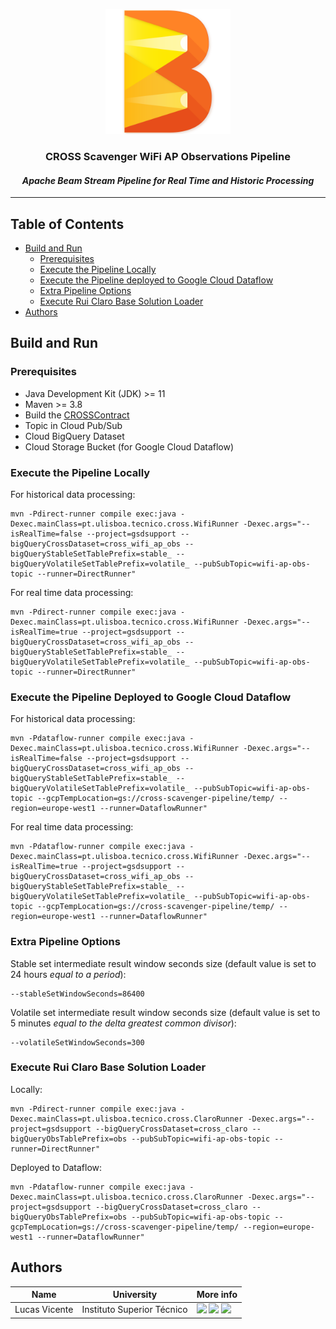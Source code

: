 <p align="center">
  <img src="../assets/beam-logo.png" width="200" height="200" alt="Apache Beam Logo"/>
</p>

<h3 align="center">CROSS Scavenger WiFi AP Observations Pipeline</h3>
<h4 align="center"><i>Apache Beam Stream Pipeline for Real Time and Historic Processing</i></h4>

---

## Table of Contents

- [Build and Run](#build-and-run)
    - [Prerequisites](#prerequisites)
    - [Execute the Pipeline Locally](#execute-the-pipeline-locally)
    - [Execute the Pipeline deployed to Google Cloud Dataflow](#execute-the-pipeline-deployed-to-google-cloud-dataflow)
    - [Extra Pipeline Options](#extra-pipeline-options)
    - [Execute Rui Claro Base Solution Loader](#execute-rui-claro-base-solution-loader)
- [Authors](#authors)

## Build and Run

### Prerequisites

- Java Development Kit (JDK) >= 11
- Maven >= 3.8
- Build the [CROSSContract](https://github.com/inesc-id/SureThing_Wireless_Data/tree/main/CROSS-Contract)
- Topic in Cloud Pub/Sub
- Cloud BigQuery Dataset
- Cloud Storage Bucket (for Google Cloud Dataflow)

### Execute the Pipeline Locally

For historical data processing:

```shell script
mvn -Pdirect-runner compile exec:java -Dexec.mainClass=pt.ulisboa.tecnico.cross.WifiRunner -Dexec.args="--isRealTime=false --project=gsdsupport --bigQueryCrossDataset=cross_wifi_ap_obs --bigQueryStableSetTablePrefix=stable_ --bigQueryVolatileSetTablePrefix=volatile_ --pubSubTopic=wifi-ap-obs-topic --runner=DirectRunner"
```

For real time data processing:

```shell script
mvn -Pdirect-runner compile exec:java -Dexec.mainClass=pt.ulisboa.tecnico.cross.WifiRunner -Dexec.args="--isRealTime=true --project=gsdsupport --bigQueryCrossDataset=cross_wifi_ap_obs --bigQueryStableSetTablePrefix=stable_ --bigQueryVolatileSetTablePrefix=volatile_ --pubSubTopic=wifi-ap-obs-topic --runner=DirectRunner"
```

### Execute the Pipeline Deployed to Google Cloud Dataflow

For historical data processing:

```shell script
mvn -Pdataflow-runner compile exec:java -Dexec.mainClass=pt.ulisboa.tecnico.cross.WifiRunner -Dexec.args="--isRealTime=false --project=gsdsupport --bigQueryCrossDataset=cross_wifi_ap_obs --bigQueryStableSetTablePrefix=stable_ --bigQueryVolatileSetTablePrefix=volatile_ --pubSubTopic=wifi-ap-obs-topic --gcpTempLocation=gs://cross-scavenger-pipeline/temp/ --region=europe-west1 --runner=DataflowRunner"
```

For real time data processing:

```shell script
mvn -Pdataflow-runner compile exec:java -Dexec.mainClass=pt.ulisboa.tecnico.cross.WifiRunner -Dexec.args="--isRealTime=true --project=gsdsupport --bigQueryCrossDataset=cross_wifi_ap_obs --bigQueryStableSetTablePrefix=stable_ --bigQueryVolatileSetTablePrefix=volatile_ --pubSubTopic=wifi-ap-obs-topic --gcpTempLocation=gs://cross-scavenger-pipeline/temp/ --region=europe-west1 --runner=DataflowRunner"
```

### Extra Pipeline Options

Stable set intermediate result window seconds size (default value is set to 24 hours _equal to a period_):

```shell script
--stableSetWindowSeconds=86400
```

Volatile set intermediate result window seconds size (default value is set to 5 minutes _equal to the delta greatest common divisor_):

```shell script
--volatileSetWindowSeconds=300
```

### Execute Rui Claro Base Solution Loader

Locally:

```shell script
mvn -Pdirect-runner compile exec:java -Dexec.mainClass=pt.ulisboa.tecnico.cross.ClaroRunner -Dexec.args="--project=gsdsupport --bigQueryCrossDataset=cross_claro --bigQueryObsTablePrefix=obs --pubSubTopic=wifi-ap-obs-topic --runner=DirectRunner"
```

Deployed to Dataflow:

```shell script
mvn -Pdataflow-runner compile exec:java -Dexec.mainClass=pt.ulisboa.tecnico.cross.ClaroRunner -Dexec.args="--project=gsdsupport --bigQueryCrossDataset=cross_claro --bigQueryObsTablePrefix=obs --pubSubTopic=wifi-ap-obs-topic --gcpTempLocation=gs://cross-scavenger-pipeline/temp/ --region=europe-west1 --runner=DataflowRunner"
```

## Authors

| Name              | University                 | More info                                                                                                                                                                                                                                                                                                                                                                                       |
|-------------------|----------------------------|-------------------------------------------------------------------------------------------------------------------------------------------------------------------------------------------------------------------------------------------------------------------------------------------------------------------------------------------------------------------------------------------------|
| Lucas Vicente     | Instituto Superior Técnico | [<img src="https://i.ibb.co/brG8fnX/mail-6.png" width="17">](mailto:lucasdhvicente@gmail.com "lucasdhvicente@gmail.com") [<img src="https://github.githubassets.com/favicon.ico" width="17">](https://github.com/WARSKELETON "WARSKELETON") [<img src="https://i.ibb.co/TvQPw7N/linkedin-logo.png" width="17">](https://www.linkedin.com/in/lucas-vicente-a91819184/ "lucas-vicente-a91819184") |
